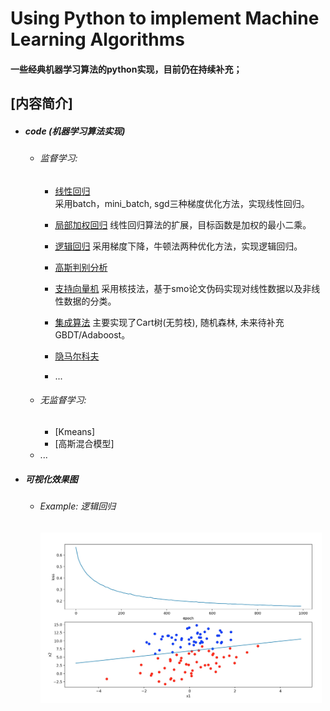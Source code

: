 # Using Python to implement Machine Learning Algorithms

#### 一些经典机器学习算法的python实现，目前仍在持续补充；

## [内容简介]

*	##### code (机器学习算法实现)
	*	###### 监督学习:
		*	[线性回归](https://github.com/DoneHome/STUDY/tree/master/algorithm/LinearRegression)	
		    采用batch，mini_batch, sgd三种梯度优化方法，实现线性回归。
		*	[局部加权回归](https://github.com/DoneHome/STUDY/tree/master/algorithm/LWR)
		    线性回归算法的扩展，目标函数是加权的最小二乘。
		*	[逻辑回归](https://github.com/DoneHome/STUDY/tree/master/algorithm/LogisticRegression)
		    采用梯度下降，牛顿法两种优化方法，实现逻辑回归。
		*	[高斯判别分析](https://github.com/DoneHome/STUDY/tree/master/algorithm/GDA)
		    
		*	[支持向量机](https://github.com/DoneHome/STUDY/tree/master/algorithm/SVM)
		    采用核技法，基于smo论文伪码实现对线性数据以及非线性数据的分类。
		*	[集成算法](https://github.com/DoneHome/STUDY/tree/master/algorithm/EnsembleClassifier)
		    主要实现了Cart树(无剪枝), 随机森林, 未来待补充GBDT/Adaboost。
		*	[隐马尔科夫](https://github.com/DoneHome/STUDY/tree/master/algorithm/HMM)
		*	...
	*	###### 无监督学习:
		*	[Kmeans]
		*	[高斯混合模型]
	*	... 

*	##### 可视化效果图
	*	###### Example:  *逻辑回归*
		<img src="https://github.com/DoneHome/STUDY/blob/master/algorithm/LogisticRegression/Logistic_Regression_SGD.png" width = "450" alt="逻辑回归" />


